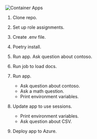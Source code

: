 
![Container Apps](container-apps.svg)

1. Clone repo.

1. Set up role assignments.

1. Create .env file.

1. Poetry install.

1. Run app. Ask question about contoso.

1. Run job to load docs.

1. Run app.
    - Ask question about contoso.
    - Ask a math question.
    - Print environment variables.

1. Update app to use sessions.
    - Print environment variables.
    - Ask question about CSV.

1. Deploy app to Azure.